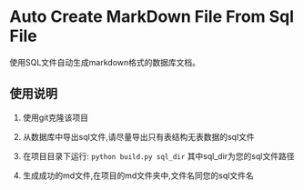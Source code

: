 # Auto Create MarkDown File From Sql File

使用SQL文件自动生成markdown格式的数据库文档。

## 使用说明

1. 使用git克隆该项目

2. 从数据库中导出sql文件,请尽量导出只有表结构无表数据的sql文件

3. 在项目目录下运行:
`python build.py sql_dir`
其中sql_dir为您的sql文件路径

4. 生成成功的md文件,在项目的md文件夹中,文件名同您的sql文件名

